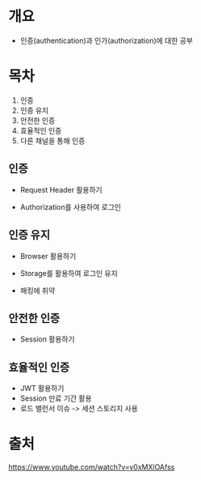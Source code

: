 # 개요
- 인증(authentication)과 인가(authorization)에 대한 공부

# 목차
1. 인증
2. 인증 유지
3. 안전한 인증
4. 효율적인 인증
5. 다른 채널을 통해 인증

## 인증
- Request Header 활용하기

- Authorization를 사용하여 로그인

## 인증 유지 
- Browser 활용하기

- Storage를 활용하여 로그인 유지
- 해킹에 취약

## 안전한 인증
- Session 활용하기

## 효율적인 인증
- JWT 활용하기
- Session 만료 기간 활용
- 로드 밸런서 이슈 -> 세션 스토리지 사용
# 출처
https://www.youtube.com/watch?v=y0xMXlOAfss